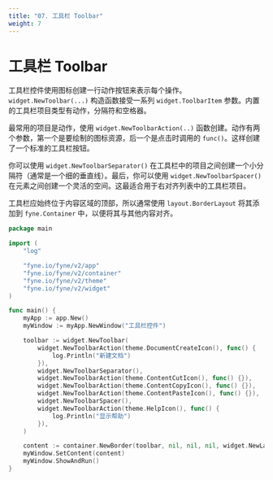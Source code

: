 ```yaml
---
title: "07. 工具栏 Toolbar"
weight: 7
---
```


# 工具栏 Toolbar

工具栏控件使用图标创建一行动作按钮来表示每个操作。`widget.NewToolbar(...)` 构造函数接受一系列 `widget.ToolbarItem` 参数。内置的工具栏项目类型有动作，分隔符和空格器。

最常用的项目是动作，使用 `widget.NewToolbarAction(..)` 函数创建。动作有两个参数，第一个是要绘制的图标资源，后一个是点击时调用的 `func()`。这样创建了一个标准的工具栏按钮。

你可以使用 `widget.NewToolbarSeparator()` 在工具栏中的项目之间创建一个小分隔符（通常是一个细的垂直线）。最后，你可以使用 `widget.NewToolbarSpacer()` 在元素之间创建一个灵活的空间。这最适合用于右对齐列表中的工具栏项目。

工具栏应始终位于内容区域的顶部，所以通常使用 `layout.BorderLayout` 将其添加到 `fyne.Container` 中，以便将其与其他内容对齐。

```go
package main

import (
	"log"

	"fyne.io/fyne/v2/app"
	"fyne.io/fyne/v2/container"
	"fyne.io/fyne/v2/theme"
	"fyne.io/fyne/v2/widget"
)

func main() {
	myApp := app.New()
	myWindow := myApp.NewWindow("工具栏控件")

	toolbar := widget.NewToolbar(
		widget.NewToolbarAction(theme.DocumentCreateIcon(), func() {
			log.Println("新建文档")
		}),
		widget.NewToolbarSeparator(),
		widget.NewToolbarAction(theme.ContentCutIcon(), func() {}),
		widget.NewToolbarAction(theme.ContentCopyIcon(), func() {}),
		widget.NewToolbarAction(theme.ContentPasteIcon(), func() {}),
		widget.NewToolbarSpacer(),
		widget.NewToolbarAction(theme.HelpIcon(), func() {
			log.Println("显示帮助")
		}),
	)

	content := container.NewBorder(toolbar, nil, nil, nil, widget.NewLabel("内容"))
	myWindow.SetContent(content)
	myWindow.ShowAndRun()
}
```

